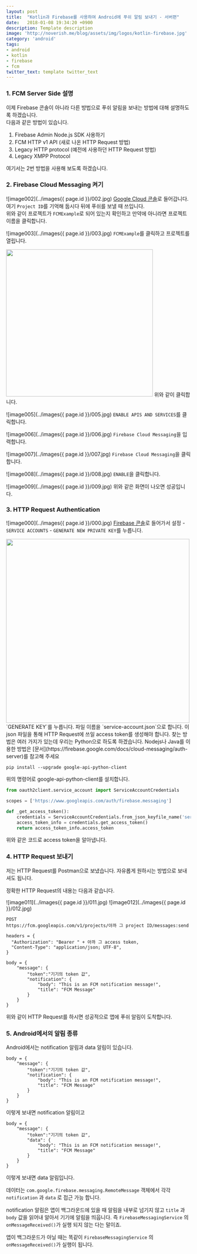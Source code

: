 ```yaml
---
layout: post
title:  "Kotlin과 Firebase를 사용하여 Android에 푸쉬 알림 보내기 - 서버편"
date:   2018-01-08 19:34:20 +0900
description: Template description
image: 'http://noverish.me/blog/assets/img/logos/kotlin-firebase.jpg'
category: 'android'
tags:
- android
- kotlin
- firebase
- fcm
twitter_text: template twitter_text
---
```


### 1\. FCM Server Side 설명

이제 Firebase 콘솔이 아니라 다른 방법으로 푸쉬 알림을 보내는 방법에 대해 설명하도록 하겠습니다.    
다음과 같은 방법이 있습니다.

1. Firebase Admin Node.js SDK 사용하기
1. FCM HTTP v1 API (새로 나온 HTTP Request 방법)
1. Legacy HTTP protocol (예전에 사용하던 HTTP Request 방법)
1. Legacy XMPP Protocol

여기서는 2번 방법을 사용해 보도록 하겠습니다.

### 2\. Firebase Cloud Messaging 켜기

![image002](../images{{ page.id }}/002.jpg)
[Google Cloud 콘솔](https://console.cloud.google.com/)로 들어갑니다.    
여기 `Project ID`를 기억해 둡시다 뒤에 푸쉬를 보낼 때 쓰입니다.    
위와 같이 프로젝트가 `FCMExample`로 되어 있는지 확인하고 만약에 아니라면 프로젝트 이름을 클릭합니다.

![image003](../images{{ page.id }}/003.jpg)
`FCMExample`를 클릭하고 프로젝트를 열립니다.

<img src="../images{{ page.id }}/004.jpg" width="400">
위와 같이 클릭합니다.

![image005](../images{{ page.id }}/005.jpg)
`ENABLE APIS AND SERVICES`를 클릭합니다.

![image006](../images{{ page.id }}/006.jpg)
`Firebase Cloud Messaging`을 입력합니다.

![image007](../images{{ page.id }}/007.jpg)
`Firebase Cloud Messaging`을 클릭합니다.

![image008](../images{{ page.id }}/008.jpg)
`ENABLE`을 클릭합니다.

![image009](../images{{ page.id }}/009.jpg)
위와 같은 화면이 나오면 성공입니다.

### 3\. HTTP Request Authentication

![image000](../images{{ page.id }}/000.jpg)
[Firebase 콘솔](https://console.firebase.google.com)로 들어가서 설정 - `SERVICE ACCOUNTS` - `GENERATE NEW PRIVATE KEY`를 누릅니다.

<img src="../images{{ page.id }}/001.jpg" width="500">
`GENERATE KEY`를 누릅니다.    
파일 이름을 `service-account.json`으로 합니다.    
이 json 파일을 통해 HTTP Request에 쓰일 access token를 생성해야 합니다.
찾는 방법은 여러 가지가 있는데 우리는 Python으로 하도록 하겠습니다.
Nodejs나 Java를 이용한 방법은 [문서](https://firebase.google.com/docs/cloud-messaging/auth-server)를 참고해 주세요

```shell
pip install --upgrade google-api-python-client
```
위의 명령어로 google-api-python-client를 설치합니다.

```python
from oauth2client.service_account import ServiceAccountCredentials

scopes = ['https://www.googleapis.com/auth/firebase.messaging']

def _get_access_token():
    credentials = ServiceAccountCredentials.from_json_keyfile_name('service-account.json', scopes)
    access_token_info = credentials.get_access_token()
    return access_token_info.access_token
```
위와 같은 코드로 access token을 알아냅니다.

### 4\. HTTP Request 보내기

저는 HTTP Request를 Postman으로 보냈습니다.
자유롭게 원하시는 방법으로 보내셔도 됩니다.

정확한 HTTP Request의 내용는 다음과 같습니다.

![image011](../images{{ page.id }}/011.jpg)
![image012](../images{{ page.id }}/012.jpg)

```
POST
https://fcm.googleapis.com/v1/projects/아까 그 project ID/messages:send

headers = {
  "Authorization": "Bearer " + 아까 그 access token,
  "Content-Type": "application/json; UTF-8",
}

body = {
    "message": {
        "token":"기기의 token 값",
        "notification": {
            "body": "This is an FCM notification message!",
            "title": "FCM Message"
        }
    }
}
```

위와 같이 HTTP Request를 하시면 성공적으로 앱에 푸쉬 알림이 도착합니다.

### 5\. Android에서의 알림 종류

Android에서는 notification 알림과 data 알림이 있습니다.   

```
body = {
    "message": {
        "token":"기기의 token 값",
        "notification": {
            "body": "This is an FCM notification message!",
            "title": "FCM Message"
        }
    }
}
```
이렇게 보내면 notification 알림이고

```
body = {
    "message": {
        "token":"기기의 token 값",
        "data": {
            "body": "This is an FCM notification message!",
            "title": "FCM Message"
        }
    }
}
```
이렇게 보내면 data 알림입니다.

데이터는 `com.google.firebase.messaging.RemoteMessage` 객체에서
각각 `notification` 과 `data` 로 접근 가능 합니다.

notification 알림은 앱이 백그라운드에 있을 때 알림을 내부로 넘기지 않고
`title` 과 `body` 값을 읽어내 알아서 기기에 알림을 띄웁니다.
즉 `FirebaseMessagingService` 의 `onMessageReceived()`가 실행 되지 않는 다는 말이죠.

앱이 백그라운드가 아닐 때는 똑같이 `FirebaseMessagingService` 의 `onMessageReceived()`가 실행이 됩니다.
